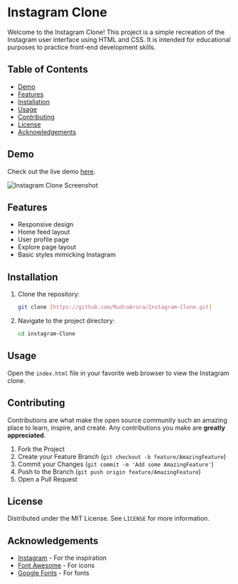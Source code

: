 

# Instagram Clone

Welcome to the Instagram Clone! This project is a simple recreation of the Instagram user interface using HTML and CSS. It is intended for educational purposes to practice front-end development skills.

## Table of Contents

- [Demo](#demo)
- [Features](#features)
- [Installation](#installation)
- [Usage](#usage)
- [Contributing](#contributing)
- [License](#license)
- [Acknowledgements](#acknowledgements)

## Demo

Check out the live demo [here](#).

![Instagram Clone Screenshot](path/to/your/screenshot.png)

## Features

- Responsive design
- Home feed layout
- User profile page
- Explore page layout
- Basic styles mimicking Instagram

## Installation

1. Clone the repository:
   ```sh
   git clone [https://github.com/RudraArora/Instagram-Clone.git]
   ```
2. Navigate to the project directory:
   ```sh
   cd instagram-Clone
   ```

## Usage

Open the `index.html` file in your favorite web browser to view the Instagram clone.

## Contributing

Contributions are what make the open source community such an amazing place to learn, inspire, and create. Any contributions you make are **greatly appreciated**.

1. Fork the Project
2. Create your Feature Branch (`git checkout -b feature/AmazingFeature`)
3. Commit your Changes (`git commit -m 'Add some AmazingFeature'`)
4. Push to the Branch (`git push origin feature/AmazingFeature`)
5. Open a Pull Request

## License

Distributed under the MIT License. See `LICENSE` for more information.

## Acknowledgements

- [Instagram](https://www.instagram.com) - For the inspiration
- [Font Awesome](https://fontawesome.com) - For icons
- [Google Fonts](https://fonts.google.com) - For fonts
